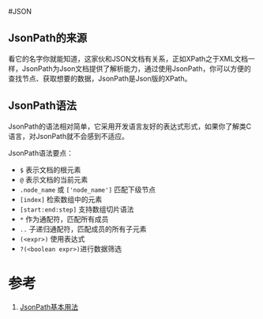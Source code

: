 #JSON
## JsonPath的来源

看它的名字你就能知道，这家伙和JSON文档有关系，正如XPath之于XML文档一样，JsonPath为Json文档提供了解析能力，通过使用JsonPath，你可以方便的查找节点、获取想要的数据，JsonPath是Json版的XPath。

## JsonPath语法

JsonPath的语法相对简单，它采用开发语言友好的表达式形式，如果你了解类C语言，对JsonPath就不会感到不适应。

JsonPath语法要点：

-   `$` 表示文档的根元素
-   `@` 表示文档的当前元素
-   `.node_name` 或 `['node_name']` 匹配下级节点
-   `[index]` 检索数组中的元素
-   `[start:end:step]` 支持数组切片语法
-   `*` 作为通配符，匹配所有成员
-   `..` 子递归通配符，匹配成员的所有子元素
-   `(<expr>)` 使用表达式
-   `?(<boolean expr>)`进行数据筛选
# 参考
1. [JsonPath基本用法](https://www.cnblogs.com/youring2/p/10942728.html)